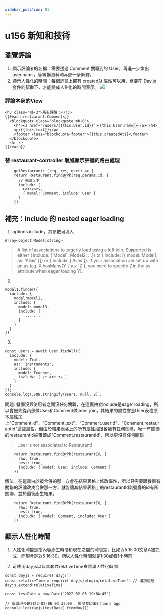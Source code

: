 ```yaml
---
sidebar_position: 81
---
```


# u156 新知和技術


## 瀏覽評論

1. 顯示評論者的名稱：需要透過 Comment 關聯到的 User，再進一步拿出 user.name，等等撈資料時再進一步解釋。
2. 顯示人性化的時間：每個評論上都有 createdAt 屬性可以用，但要在 Day.js 套件的幫助下，才能變成人性化的時間表示。
![](https://res.cloudinary.com/dqfxgtyoi/image/upload/v1644081558/blog/deployment/commentRead_sitthh.png)



### 評論本身的View
```
<h3 class="mb-3">所有評論：</h3>
{{#each restaurant.Comments}}
  <blockquote class="blockquote mb-0">
    <h4><a href="/users/{{this.User.id}}">{{this.User.name}}</a></h4>
    <p>{{this.text}}</p>
    <footer class="blockquote-footer">{{this.createdAt}}</footer>
  </blockquote>
  <hr />
{{/each}}
```



### 替 restaurant-controller 增加顯示評論的路由處理




```
    getRestaurant: (req, res, next) => {
    return Restaurant.findByPk(req.params.id, {
      // 修改以下
      include: [ 
        Category,
        { model: Comment, include: User }
      ]
    })
```


## 補充：include 的 nested eager loading
1. options.include，其參數可填入
```
Array<object|Model|string>
```
> A list of associations to eagerly load using a left join. Supported is either { include: [ Model1, Model2, ...]} or { include: [{ model: Model1, as: 'Alias' }]} or { include: ['Alias']}. If your association are set up with an as (eg. X.hasMany(Y, { as: 'Z }, you need to specify Z in the as attribute when eager loading Y).



2. 
```
model1.finder({
  include: {
    model:model2,
    include: {
      model: model3,
      include: {
        ........
      }
    }
  }
})
```



3. 

```
const users = await User.findAll({
  include: {
    model: Tool,
    as: 'Instruments',
    include: {
      model: Teacher,
      include: [ /* etc */ ]
    }
  }
});
console.log(JSON.stringify(users, null, 2));
```







問題: 餐廳沒與使用者之間沒任何關聯，在這裏由於include是eager loading，所以會優先從內部做User和Comment做inner join，其結果的屬性會是User表格原本屬性加上"Comment.id"、"Comment.text"、"Comment.userId"、"Comment.restaurantId"這些屬性，但由於結果表格上的所有屬性沒跟餐廳有任何關聯，唯一有關聯的restaurantId被覆蓋成"Comment.restaurantId"，所以更沒有任何關聯
> User is not associated to Restaurant!

```
    return Restaurant.findByPk(restaurantId, {
      raw: true,
      nest: true,
      include: { model: User, include: Comment }
    })
```

解法：在這裏由於被合併的那一方會在結果表格上修改屬性，所以只需要跟餐廳有關聯的評論改成合併那一方，就能讓其結果表格上的restaurantId與餐廳的id有所關聯，並於最後產生結果。
```
    return Restaurant.findByPk(restaurantId, {
      raw: true,
      nest: true,
      include: { model: Comment, include: User }
    })
```




## 顯示人性化時間
1. 人性化時間是指內容產生時間和現在之間的時間差，比如2/5 15:00文章A被完成，而現今是2/5 16:30，所以人性化時間就是1:30或者1小時前

2. 可使用day.js以及其套件relativeTime來實現人性化時間
```
const dayjs = require('dayjs')
const relativeTime = require('dayjs/plugin/relativeTime') // 增加這裡
dayjs.extend(relativeTime)

const testDate = new Date('2022-02-05 19:08:45')

// 假如現今是2022-02-06 03:33:00 ，那麼會印出8 hours ago
console.log(dayjs(testDate).fromNow()) 
```